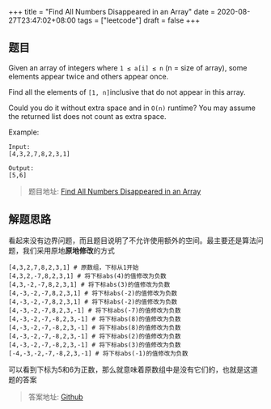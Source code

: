 +++
title = "Find All Numbers Disappeared in an Array"
date = 2020-08-27T23:47:02+08:00
tags = ["leetcode"]
draft = false
+++

<!--more-->

## 题目

Given an array of integers where `1 ≤ a[i] ≤ n` (n = size of array), some elements appear twice and others appear once.

Find all the elements of `[1, n]`inclusive that do not appear in this array.

Could you do it without extra space and in `O(n)` runtime? You may assume the returned list does not count as extra space.

Example:

```text
Input:
[4,3,2,7,8,2,3,1]

Output:
[5,6]
```

> 题目地址: [Find All Numbers Disappeared in an Array](https://leetcode-cn.com/problems/find-all-numbers-disappeared-in-an-array/)

## 解题思路

看起来没有边界问题，而且题目说明了不允许使用额外的空间。最主要还是算法问题，我们采用原地**原地修改**的方式

```text
[4,3,2,7,8,2,3,1] # 原数组，下标从1开始
[4,3,2,-7,8,2,3,1] # 将下标abs(4)的值修改为负数
[4,3,-2,-7,8,2,3,1] # 将下标abs(3)的值修改为负数
[4,-3,-2,-7,8,2,3,1] # 将下标abs(-2)的值修改为负数
[4,-3,-2,-7,8,2,3,1] # 将下标abs(-2)的值修改为负数
[4,-3,-2,-7,8,2,3,-1] # 将下标abs(-7)的值修改为负数
[4,-3,-2,-7,-8,2,3,-1] # 将下标abs(8)的值修改为负数
[4,-3,-2,-7,-8,2,3,-1] # 将下标abs(8)的值修改为负数
[4,-3,-2,-7,-8,2,3,-1] # 将下标abs(2)的值修改为负数
[4,-3,-2,-7,-8,2,3,-1] # 将下标abs(3)的值修改为负数
[-4,-3,-2,-7,-8,2,3,-1] # 将下标abs(-1)的值修改为负数
```

可以看到下标为5和6为正数，那么就意味着原数组中是没有它们的，也就是这道题的答案

> 答案地址: [Github](https://github.com/helbing/leetcode/blob/master/array/find_all_numbers_disappeared_in_an_array.go)
